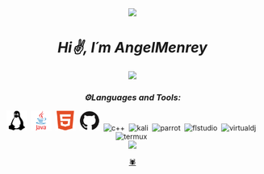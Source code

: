 <div id="header" align="center">
    <img src="https://media.giphy.com/media/SzQk4DdpJBkXu/giphy.gif" width="300"/>
    <h1 align="center"><em><strong>Hi✌, I´m AngelMenrey</strong></em></h1>
    <div id="header" align="center">
    <img src="https://media.giphy.com/media/JjrXKElArVbHZX0fh4/giphy.gif" width= "150"/>
    <div aling="left">
    <h3><em><strong>⚙️Languages and Tools:</strong></em></h3>
    <div>
    <img src="https://github.com/devicons/devicon/blob/master/icons/linux/linux-plain.svg"
    title="linux" alt="linux"
    width="40" heigth="40"/>&nbsp;
    <img src="https://github.com/devicons/devicon/blob/master/icons/java/java-original-wordmark.svg" 
    title="java" alt="java"
    width="40" heigth="40"/>&nbsp;
    <img src="https://github.com/devicons/devicon/blob/master/icons/html5/html5-plain.svg" 
    title="html5" alt="html5"
    width="40" heigth="40"/>&nbsp;
    <img src="https://github.com/devicons/devicon/blob/master/icons/github/github-original.svg" 
    title="github" alt="github"
    width="40" heigth="40"/>&nbsp; 
    <img src="https://upload.wikimedia.org/wikipedia/commons/1/18/ISO_C%2B%2B_Logo.svg" 
    title="c++" alt="c++ "
    width="40" heigth="40"/>&nbsp;            
    <img src="https://upload.wikimedia.org/wikipedia/commons/2/2b/Kali-dragon-icon.svg" 
    title="kali" alt="kali"
    width="40" heigth="40"/>&nbsp;
    <img src="https://upload.wikimedia.org/wikipedia/commons/4/45/Parrot_Logo.png" 
    title="parrot" alt="parrot"
    width="40" heigth="40"/>&nbsp;
    <img src="https://user-images.githubusercontent.com/113303967/218323742-be7da6f2-f890-4dbf-83e9-ba4e1f06925d.png" 
    title="flstudio" alt="flstudio"
    width="40" heigth="40"/>&nbsp; 
    <img src="https://user-images.githubusercontent.com/113303967/215285465-620fdcd1-689e-41d8-aaa2-eb454b2c21d5.png" 
    title="virtualdj" alt="virtualdj"
    width="40" heigth="40"/>&nbsp;
    <img src="https://user-images.githubusercontent.com/113303967/215284991-d4e3e8f7-f636-4777-9e23-cff0da91caf8.png" 
    title="termux" alt="termux"
    width="40" heigth="40"/>&nbsp;
    <div id="header" align="center">
    <img src="https://media.giphy.com/media/RMMt3f4WpmEmOd5X3u/giphy.gif" width= "200"/>
    <p><a href="https://youtu.be/TS1QNWcs63E" title="Lady Gaga - Peso Pluma ft Gabito Ballesteros, Junior H ">🕷️</a></p>
    <div>
    </div>
    
